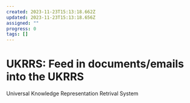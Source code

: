 ```yaml
---
created: 2023-11-23T15:13:18.662Z
updated: 2023-11-23T15:13:18.656Z
assigned: ""
progress: 0
tags: []
---
```


# UKRRS: Feed in documents/emails into the UKRRS

Universal
Knowledge
Representation
Retrival
System 
